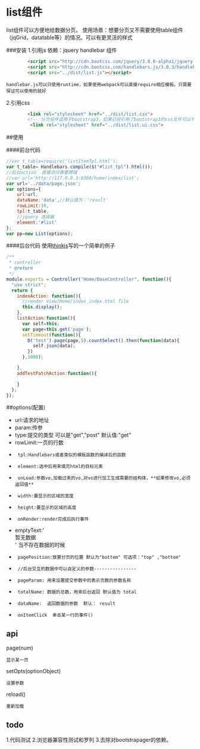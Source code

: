 list组件
=====
list组件可以方便地给数据分页。
使用场景：想要分页又不需要使用table组件（jqGrid，datatable等）的情况。可以有更灵活的样式

###安装
1.引用js
    依赖：jquery handlebar
    组件
```html
        <script src="http://cdn.bootcss.com/jquery/3.0.0-alpha1/jquery.min.js"></script>
        <script src="http://cdn.bootcss.com/handlebars.js/3.0.3/handlebars.min.js"></script>
        <script src="../dist/list.js"></script>
```
    handlebar.js可以只使用runtime，如果使用webpack可以直接require相应模板。只需要保证可以使用的就好
2.引用css
```html
        <link rel="stylesheet" href="../dist/list.css">
        <!-- 分页组件适用于bootstrap3，如果已经引用了bootstrap3的css文件可以不需要加载list.ui.css -->
         <link rel="stylesheet" href="../dist/list.ui.css">
```
##使用

####前台代码
```javascript
//var t_table=require('listItemTpl.html');
var t_table= Handlebars.compile($("#list_tpl").html());
//后台action  直接访问需要跨域
//var url='http://127.0.0.1:8360/home/index/list';
var url='../data/page.json';
var options={
	url:url,
	dataName:'data',//默认值为：'result'
	rowLimit:10,
	tpl:t_table,
	//jquery 选择器
	element:'#list'
};
var pp=new List(options);

```

####后台代码
使用[thinkjs](http://thinkjs.org)写的一个简单的例子
```javascript
/**
 * controller
 * @return
 */
module.exports = Controller("Home/BaseController", function(){
  "use strict";
  return {
    indexAction: function(){
      //render View/Home/index_index.html file
      this.display();
    },
    listAction:function(){
      var self=this;
      var page=this.get('page');
      setTimeout(function(){
        D('test').page(page,5).countSelect().then(function(data){
          self.json(data);
        })
      },1000);

    },
    addTestPatchAction:function(){

    }
  };
});

```

##options(配置)
 *    url:请求的地址
 *    param:传参
 *    type:提交的类型 可以是"get","post"		默认值:"get"
 *    rowLimit:一页的行数
 *		tpl:Handlebars或者类似的模板函数的编译后的函数
 *		element:选中后用来填充html的目标元素
 *		onLoad:参数vo,加载过来的vo,对vo进行加工生成需要的结构体，**如果修改vo,必须返回值**
 *		width:要显示的区域的宽度
 *		height:要显示的区域的高度
 *		onRender:render完成后执行事件
 *    emptyText:'<div class="x-list-empty-text">暂无数据</div>' 当不存在数据的时候
 *		pagePosition:放置分页的位置 默认为"bottom" 可选项："top" ,"bottom"
 *		//后台交互的数据中可以自定义的参数----------------
 *		pageParam: 用来设置提交参数中的表示页数的参数名称
 *		totalName: 数据的总数，用来后台返回 默认值为 total
 *      dataName:  返回数据的参数  默认： result
 *      onItemClick  单击某一行的事件()

## api
page(num)
	
	显示某一页
	
setOpts(optionObject)

	设置参数

reload()

    重新加载

## todo
1.代码测试
2.浏览器兼容性测试和罗列
3.去除对bootstrapager的依赖。
